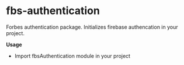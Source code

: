 fbs-authentication
==============

Forbes authentication package. Initializes firebase authencation in your project.

**Usage**

- Import fbsAuthentication module in your project
